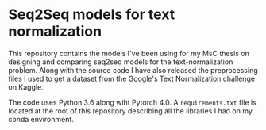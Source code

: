 # Seq2Seq models for text normalization

This repository contains the models I've been using for my MsC thesis on designing and comparing seq2seq models for the text-normalization problem. Along with the source code I have also released the preprocessing files I used to get a dataset from the Google's Text Normalization challenge on Kaggle.

The code uses Python 3.6 along wiht Pytorch 4.0. A `requirements.txt` file is located at the root of this repository describing all the libraries I had on my conda environment.
